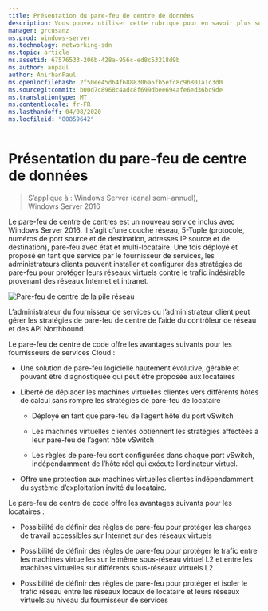 ```yaml
---
title: Présentation du pare-feu de centre de données
description: Vous pouvez utiliser cette rubrique pour en savoir plus sur le pare-feu de centre de code, qui est une couche réseau, 5 tuples (protocole, numéros de port source et de destination, adresses IP source et de destination), pare-feu avec état et multi-locataires dans Windows Server 2016.
manager: grcusanz
ms.prod: windows-server
ms.technology: networking-sdn
ms.topic: article
ms.assetid: 67576533-206b-428a-956c-ed8c53218d9b
ms.author: anpaul
author: AnirbanPaul
ms.openlocfilehash: 2f50ee45d64f6888306a5fb5efc8c9b801a1c3d0
ms.sourcegitcommit: b00d7c8968c4adc8f699dbee694afe6ed36bc9de
ms.translationtype: MT
ms.contentlocale: fr-FR
ms.lasthandoff: 04/08/2020
ms.locfileid: "80859642"
---
```

# <a name="datacenter-firewall-overview"></a>Présentation du pare-feu de centre de données

>S’applique à : Windows Server (canal semi-annuel), Windows Server 2016

Le pare-feu de centre de centres est un nouveau service inclus avec Windows Server 2016. Il s’agit d’une couche réseau, 5-Tuple (protocole, numéros de port source et de destination, adresses IP source et de destination), pare-feu avec état et multi-locataire. Une fois déployé et proposé en tant que service par le fournisseur de services, les administrateurs clients peuvent installer et configurer des stratégies de pare-feu pour protéger leurs réseaux virtuels contre le trafic indésirable provenant des réseaux Internet et intranet.  
  
![Pare-feu de centre de la pile réseau](../../../media/Datacenter-Firewall-Overview/MultitenantFirewallOverview2.png)  
  
L’administrateur du fournisseur de services ou l’administrateur client peut gérer les stratégies de pare-feu de centre de l’aide du contrôleur de réseau et des API Northbound.  
  
Le pare-feu de centre de code offre les avantages suivants pour les fournisseurs de services Cloud :  
  
-   Une solution de pare-feu logicielle hautement évolutive, gérable et pouvant être diagnostiquée qui peut être proposée aux locataires  
  
-   Liberté de déplacer les machines virtuelles clientes vers différents hôtes de calcul sans rompre les stratégies de pare-feu de locataire  
  
    -   Déployé en tant que pare-feu de l’agent hôte du port vSwitch  
  
    -   Les machines virtuelles clientes obtiennent les stratégies affectées à leur pare-feu de l’agent hôte vSwitch  
  
    -   Les règles de pare-feu sont configurées dans chaque port vSwitch, indépendamment de l’hôte réel qui exécute l’ordinateur virtuel.  
  
-   Offre une protection aux machines virtuelles clientes indépendamment du système d’exploitation invité du locataire.  
  
Le pare-feu de centre de code offre les avantages suivants pour les locataires :  
  
-   Possibilité de définir des règles de pare-feu pour protéger les charges de travail accessibles sur Internet sur des réseaux virtuels  
  
-   Possibilité de définir des règles de pare-feu pour protéger le trafic entre les machines virtuelles sur le même sous-réseau virtuel L2 et entre les machines virtuelles sur différents sous-réseaux virtuels L2  
  
-   Possibilité de définir des règles de pare-feu pour protéger et isoler le trafic réseau entre les réseaux locaux de locataire et leurs réseaux virtuels au niveau du fournisseur de services  
  


